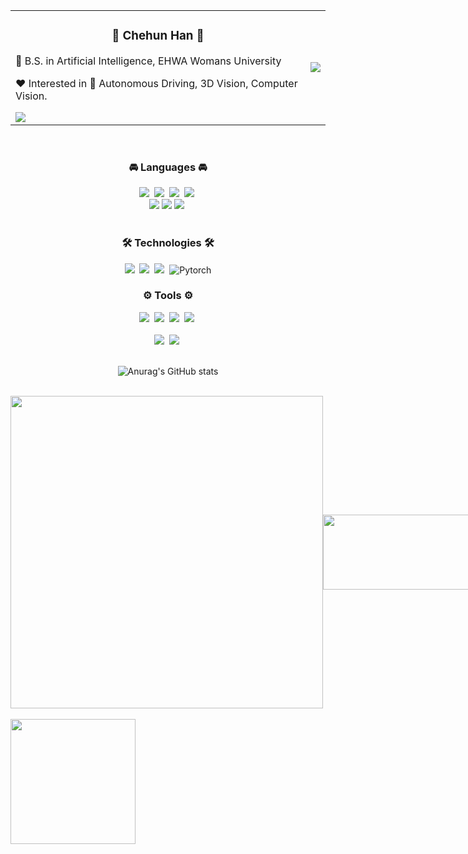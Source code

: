 <table align="center" style="border-collapse: collapse; border: none;">
  <tr>
    <td>
      <h3 align="center">🖤 Chehun Han 🖤</h3>
      <p>🏫 B.S. in Artificial Intelligence, EHWA Womans University</p>
      <p>❤️ Interested in 🚗 Autonomous Driving, 3D Vision, Computer Vision.</p>
      <a href="https://velog.io/@chehun1216">
        <img src="https://velog-readme-stats.vercel.app/api/badge?name=nyangche" />
      </a>
    </td>
    <td>
      <img src="https://github-readme-stats.vercel.app/api?username=nyangche&show_icons=true&theme=transparent&cache_seconds=1800" />
    </td>
  </tr>
</table>


<br>

<h3 align="center">🚘 Languages 🚘</h3>
<div align="center">
  <img src="https://img.shields.io/badge/python-3670A0?style=for-the-badge&logo=python&logoColor=ffdd54" />&nbsp
  <img src="https://img.shields.io/badge/javascript-F7DF1E.svg?style=for-the-badge&logo=javascript&logoColor=black" />&nbsp
  <img src="https://img.shields.io/badge/html5-E34F26.svg?style=for-the-badge&logo=html5&logoColor=white" />&nbsp
  <img src="https://img.shields.io/badge/CSS-663399.svg?style=for-the-badge&logo=CSS&logoColor=white" />&nbsp
</div>
<div align="center">
  <img src ="https://img.shields.io/badge/c-A8B9CC.svg?&style=for-the-badge&logo=C&logoColor=black"/>
  <img src ="https://img.shields.io/badge/c++-00599C.svg?&style=for-the-badge&logo=cplusplus&logoColor=white"/>
  <img src="https://img.shields.io/badge/LaTex-008080.svg?style=for-the-badge&logo=latex&logoColor=white" />&nbsp
</div>

<br>

<h3 align="center">🛠 Technologies 🛠</h3>
<div align="center">
  <img src="https://img.shields.io/badge/pandas-150458.svg?style=for-the-badge&logo=pandas&logoColor=white" />&nbsp
  <img src="https://img.shields.io/badge/numpy-4d77cf.svg?style=for-the-badge&logo=numpy&logoColor=white" />&nbsp
  <img src="https://img.shields.io/badge/Matplotlib-11557c.svg?style=for-the-badge&logo=Matplotlib&logoColor=white" />&nbsp
  <img alt="Pytorch" src ="https://img.shields.io/badge/PyTorch-EE4C2C.svg?&style=for-the-badge&logo=PyTorch&logoColor=white"/>

<br>

<h3 align="center">⚙️ Tools ⚙️</h3>
<div align="center">
  <img src="https://img.shields.io/badge/git-F05033.svg?style=for-the-badge&logo=git&logoColor=white" />&nbsp
  <img src="https://img.shields.io/badge/github-181717.svg?style=for-the-badge&logo=github&logoColor=white" />&nbsp
  <img src="https://img.shields.io/badge/Flask-black.svg?style=for-the-badge&logo=flask&logoColor=white" />&nbsp
  <img src="https://img.shields.io/badge/figma-F24E1E.svg?style=for-the-badge&logo=figma&logoColor=white" />&nbsp
</div>


<br>

<div align="center">
  <img src="https://img.shields.io/badge/VSCode-2C2C32.svg?style=for-the-badge&logo=visual-studio-code&logoColor=22ABF3" />&nbsp
  <img src="https://img.shields.io/badge/jupyter-2C2C32.svg?style=for-the-badge&logo=jupyter&logoColor=F37726" />&nbsp
</div>

<br>

![Anurag's GitHub stats](https://github-readme-stats.vercel.app/api?username=nyangche&show_icons=true&theme=transparent&cache_seconds=1800)


<br>

<div style="display: flex; align-items: center;">
  <a href="https://github.com/devxb/gitanimals">
    <img src="https://render.gitanimals.org/farms/{nyangche}" width="500"/>
  </a>
  <a href="https://github.com/devxb/gitanimals">
    <img src="https://render.gitanimals.org/lines/{nyangche}?pet-id=1" width="500" height="120"/>
  </a>
</div>


<br>
<div>
  <img height=200 align="left"src="https://github-readme-stats.vercel.app/api/top-langs/?username=nyangche&hide=c%23,powershell,Mathematica,Ruby,Objective-C,Objective-C%2b%2b,Cuda&title_color=61dafb&text_color=ffffff&icon_color=61dafb&bg_color=20232a&langs_count=8&layout=compact&border_color=61dafb&hide_border=true&size_weight=0.5&count_weight=0.5"/>
</div>
